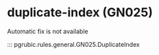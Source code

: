 # duplicate-index (GN025)

Automatic fix is not available

::: pgrubic.rules.general.GN025.DuplicateIndex
